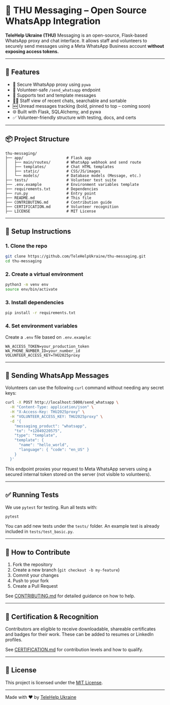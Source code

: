 
# 📲 THU Messaging – Open Source WhatsApp Integration

**TeleHelp Ukraine (THU)** Messaging is an open-source, Flask-based WhatsApp proxy and chat interface. It allows staff and volunteers to securely send messages using a Meta WhatsApp Business account **without exposing access tokens.**

---

## 🚀 Features

- 🔐 Secure WhatsApp proxy using `pywa`
- 💬 Volunteer-safe `/send_whatsapp` endpoint
- 📄 Supports text and template messages
- 🧑‍⚕️ Staff view of recent chats, searchable and sortable
- 🆕 Unread messages tracking (bold, pinned to top – coming soon)
- 🌐 Built with Flask, SQLAlchemy, and pywa
- ✅ Volunteer-friendly structure with testing, docs, and certs

---

## 📦 Project Structure

```
thu-messaging/
├── app/                   # Flask app
│   ├── main/routes/       # WhatsApp webhook and send route
│   ├── templates/         # Chat HTML templates
│   ├── static/            # CSS/JS/images
│   └── models/            # Database models (Message, etc.)
├── tests/                 # Volunteer test suite
├── .env.example           # Environment variables template
├── requirements.txt       # Dependencies
├── run.py                 # Entry point
├── README.md              # This file
├── CONTRIBUTING.md        # Contribution guide
├── CERTIFICATION.md       # Volunteer recognition
├── LICENSE                # MIT License
```

---

## 🔧 Setup Instructions

### 1. Clone the repo

```bash
git clone https://github.com/TeleHelpUkraine/thu-messaging.git
cd thu-messaging
```

### 2. Create a virtual environment

```bash
python3 -m venv env
source env/bin/activate
```

### 3. Install dependencies

```bash
pip install -r requirements.txt
```

### 4. Set environment variables

Create a `.env` file based on `.env.example`:

```
WA_ACCESS_TOKEN=your_production_token
WA_PHONE_NUMBER_ID=your_number_id
VOLUNTEER_ACCESS_KEY=THU2025proxy
```

---

## 🧪 Sending WhatsApp Messages

Volunteers can use the following `curl` command without needing any secret keys:

```bash
curl -X POST http://localhost:5000/send_whatsapp \
  -H "Content-Type: application/json" \
  -H "X-Access-Key: THU2025proxy" \
  -H "VOLUNTEER_ACCESS_KEY: THU2025proxy" \
  -d '{
    "messaging_product": "whatsapp",
    "to": "+12049220575",
    "type": "template",
    "template": {
      "name": "hello_world",
      "language": { "code": "en_US" }
    }
  }'
```

This endpoint proxies your request to Meta WhatsApp servers using a secured internal token stored on the server (not visible to volunteers).

---

## ✅ Running Tests

We use `pytest` for testing. Run all tests with:

```bash
pytest
```

You can add new tests under the `tests/` folder. An example test is already included in `tests/test_basic.py`.

---

## 🙌 How to Contribute

1. Fork the repository
2. Create a new branch (`git checkout -b my-feature`)
3. Commit your changes
4. Push to your fork
5. Create a Pull Request

See [CONTRIBUTING.md](CONTRIBUTING.md) for detailed guidance on how to help.

---

## 🏅 Certification & Recognition

Contributors are eligible to receive downloadable, shareable certificates and badges for their work. These can be added to resumes or LinkedIn profiles.

See [CERTIFICATION.md](CERTIFICATION.md) for contribution levels and how to qualify.

---

## 📄 License

This project is licensed under the [MIT License](LICENSE).

---

Made with ❤️ by [TeleHelp Ukraine](https://telehelpukraine.org/)
